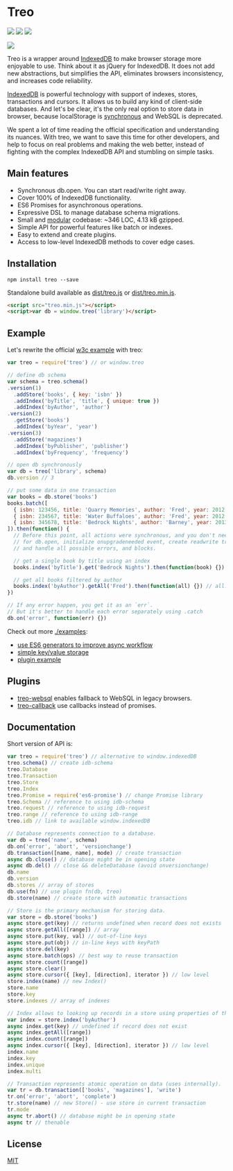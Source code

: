 # Treo

[![](https://img.shields.io/npm/v/treo.svg)](https://npmjs.org/package/treo)
[![](https://img.shields.io/travis/treojs/treo.svg)](https://travis-ci.org/treojs/treo)
[![](http://img.shields.io/npm/dm/treo.svg)](https://npmjs.org/package/treo)

[![](https://saucelabs.com/browser-matrix/treo.svg)](https://saucelabs.com/u/treo)

Treo is a wrapper around [IndexedDB](http://www.w3.org/TR/IndexedDB/) to make browser storage more enjoyable to use.
Think about it as jQuery for IndexedDB. It does not add new abstractions, but simplifies the API, eliminates browsers inconsistency, and increases code reliability.

[IndexedDB](http://www.w3.org/TR/IndexedDB/) is powerful technology with support of indexes, stores, transactions and cursors. It allows us to build any kind of client-side databases.
And let's be clear, it's the only real option to store data in browser, because localStorage is [synchronous](https://hacks.mozilla.org/2012/03/there-is-no-simple-solution-for-local-storage/) and WebSQL is deprecated.

We spent a lot of time reading the official specification and understanding its nuances.
With treo, we want to save this time for other developers, and help to focus on real problems and making the web better, instead of fighting with the complex IndexedDB API and stumbling on simple tasks.

## Main features

* Synchronous db.open. You can start read/write right away.
* Cover 100% of IndexedDB functionality.
* ES6 Promises for asynchronous operations.
* Expressive DSL to manage database schema migrations.
* Small and [modular](https://github.com/treojs) codebase: ~346 LOC, 4.13 kB gzipped.
* Simple API for powerful features like batch or indexes.
* Easy to extend and create plugins.
* Access to low-level IndexedDB methods to cover edge cases.

## Installation

    npm install treo --save

Standalone build available as [dist/treo.js](./dist/treo.js) or [dist/treo.min.js](./dist/treo.min.js).

```html
<script src="treo.min.js"></script>
<script>var db = window.treo('library')</script>
```

## Example

Let's rewrite the official [w3c example](http://www.w3.org/TR/IndexedDB/#introduction) with treo:

```js
var treo = require('treo') // or window.treo

// define db schema
var schema = treo.schema()
.version(1)
  .addStore('books', { key: 'isbn' })
  .addIndex('byTitle', 'title', { unique: true })
  .addIndex('byAuthor', 'author')
.version(2)
  .getStore('books')
  .addIndex('byYear', 'year')
.version(3)
  .addStore('magazines')
  .addIndex('byPublisher', 'publisher')
  .addIndex('byFrequency', 'frequency')

// open db synchronously
var db = treo('library', schema)
db.version // 3

// put some data in one transaction
var books = db.store('books')
books.batch([
  { isbn: 123456, title: 'Quarry Memories', author: 'Fred', year: 2012 },
  { isbn: 234567, title: 'Water Buffaloes', author: 'Fred', year: 2012 },
  { isbn: 345678, title: 'Bedrock Nights', author: 'Barney', year: 2013 },
]).then(function() {
  // Before this point, all actions were synchronous, and you don't need to wait
  // for db.open, initialize onupgradeneeded event, create readwrite transaction,
  // and handle all possible errors, and blocks.

  // get a single book by title using an index
  books.index('byTitle').get('Bedrock Nights').then(function(book) {})

  // get all books filtered by author
  books.index('byAuthor').getAll('Fred').then(function(all) {}) // all.length == 2
})

// If any error happen, you get it as an `err`.
// But it's better to handle each error separately using .catch
db.on('error', function(err) {})
```

Check out more [./examples](./examples):

* [use ES6 generators to improve async workflow](./examples/es6-generators.js)
* [simple key/value storage](./examples/key-value-storage.js)
* [plugin example](./examples/find-in-plugin.js)

## Plugins

* [treo-websql](https://github.com/treojs/treo-websql) enables fallback to WebSQL in legacy browsers.
* [treo-callback](https://github.com/treojs/treo-callback) use callbacks instead of promises.

## Documentation

Short version of API is:

```js
var treo = require('treo') // alternative to window.indexedDB
treo.schema() // create idb-schema
treo.Database
treo.Transaction
treo.Store
treo.Index
treo.Promise = require('es6-promise') // change Promise library
treo.Schema // reference to using idb-schema
treo.request // reference to using idb-request
treo.range // reference to using idb-range
treo.idb // link to available window.indexedDB

// Database represents connection to a database.
var db = treo('name', schema)
db.on('error', 'abort', 'versionchange')
db.transaction([name, name], mode) // create transaction
async db.close() // database might be in opening state
async db.del() // close && deleteDatabase (avoid onversionchange)
db.name
db.version
db.stores // array of stores
db.use(fn) // use plugin fn(db, treo)
db.store(name) // create store with automatic transactions

// Store is the primary mechanism for storing data.
var store = db.store('books')
async store.get(key) // returns undefined when record does not exists
async store.getAll([range]) // array
async store.put(key, val) // out-of-line keys
async store.put(obj) // in-line keys with keyPath
async store.del(key)
async store.batch(ops) // best way to reuse transaction
async store.count([range])
async store.clear()
async store.cursor({ [key], [direction], iterator }) // low level
store.index(name) // new Index()
store.name
store.key
store.indexes // array of indexes

// Index allows to looking up records in a store using properties of the values.
var index = store.index('byAuthor')
async index.get(key) // undefined if record does not exist
async index.getAll([range])
async index.count([range])
async index.cursor({ [key], [direction], iterator }) // low level
index.name
index.key
index.unique
index.multi

// Transaction represents atomic operation on data (uses internally).
var tr = db.transaction(['books', 'magazines'], 'write')
tr.on('error', 'abort', 'complete')
tr.store(name) // new Store() - use store in current transaction
tr.mode
async tr.abort() // database might be in opening state
async tr // thenable
```

## License

[MIT](./LICENSE)
